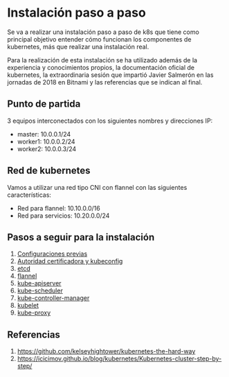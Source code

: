 # Instalación paso a paso

Se va a realizar una instalación paso a paso de k8s que tiene como
principal objetivo entender cómo funcionan los componentes de
kubernetes, más que realizar una instalación real.

Para la realización de esta instalación se ha utilizado además de la
experiencia y conocimientos propios, la documentación oficial de
kubernetes, la extraordinaria sesión que impartió Javier Salmerón en
las jornadas de 2018 en Bitnami y las referencias que se indican al
final.

## Punto de partida

3 equipos interconectados con los siguientes nombres y direcciones IP:

* master: 10.0.0.1/24
* worker1: 10.0.0.2/24
* worker2: 10.0.0.3/24
    
## Red de kubernetes

Vamos a utilizar una red tipo CNI con flannel con las siguientes
características:

* Red para flannel: 10.10.0.0/16
* Red para servicios: 10.20.0.0/24

## Pasos a seguir para la instalación

1. [Configuraciones previas](previas.md)
1. [Autoridad certificadora y kubeconfig](ca.md)
1. [etcd](etcd.md)
1. [flannel](flannel.md)
1. [kube-apiserver](kube-apiserver.md)
1. [kube-scheduler](kube-scheduler.md)
1. [kube-controller-manager](kube-controller-manager.md)
1. [kubelet](kubelet.md)
1. [kube-proxy](kube-proxy.md)

## Referencias

1. https://github.com/kelseyhightower/kubernetes-the-hard-way
1. https://icicimov.github.io/blog/kubernetes/Kubernetes-cluster-step-by-step/
